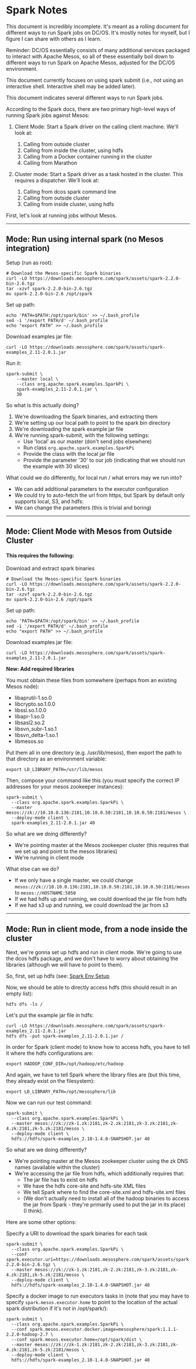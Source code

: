 # Spark Notes
This document is incredibly incomplete.  It's meant as a rolling document for different ways to run Spark jobs on DC/OS.  It's mostly notes for myself, but I figure I can share with others as I learn.

Reminder: DC/OS essentially consists of many additional services packaged to interact with Apache Mesos, so all of these essentially boil down to different ways to run Spark on Apache Mesos, adjusted for the DC/OS environment.

This document currently focuses on using spark submit (i.e., not using an interactive shell.  Interactive shell may be added later).

This document indicates several different ways to run Spark jobs.

According to the Spark docs, there are two primary high-level ways of running Spark jobs against Mesos:

1. Client Mode: Start a Spark driver on the calling client machine.  We'll look at:

    1. Calling from outside cluster
    2. Calling from inside the cluster, using hdfs
    3. Calling from a Docker container running in the cluster
    4. Calling from Marathon

2. Cluster mode: Start a Spark driver as a task hosted in the cluster.  This requires a dispatcher.  We'll look at:

    1. Calling from dcos spark command line
    2. Calling from outside cluster
    3. Calling from inside cluster, using hdfs


First, let's look at running jobs without Mesos.

***

## Mode: Run using internal spark (no Mesos integration)

Setup (run as root):

```
# Download the Mesos-specific Spark binaries
curl -LO https://downloads.mesosphere.com/spark/assets/spark-2.2.0-bin-2.6.tgz
tar -xzvf spark-2.2.0-bin-2.6.tgz
mv spark-2.2.0-bin-2.6 /opt/spark
```

Set up path:
```
echo 'PATH=$PATH:/opt/spark/bin' >> ~/.bash_profile
sed -i '/export PATH/d' ~/.bash_profile 
echo "export PATH" >> ~/.bash_profile
```

Download examples jar file:
```
curl -LO https://downloads.mesosphere.com/spark/assets/spark-examples_2.11-2.0.1.jar
```

Run it:
```
spark-submit \
    --master local \
    --class org.apache.spark.examples.SparkPi \
    spark-examples_2.11-2.0.1.jar \
    30
```

So what is this actually doing?

1. We're downloading the Spark binaries, and extracting them
2. We're setting up our local path to point to the spark bin directory
3. We're downloading the spark example jar file
4. We're running spark-submit, with the following settings:
    * Use 'local' as our master (don't send jobs elsewhere)
    * Run class `org.apache.spark.examples.SparkPi`
    * Provide the class with the local jar file
    * Provide the parameter '30' to our job (indicating that we should run the example with 30 slices)

What could we do differently, for local run / what errors may we run into?

* We can add additional parameters to the executor configuration
* We could try to auto-fetch the url from https, but Spark by default only supports local, S3, and hdfs:
* We can change the parameters (this is trivial and boring)

***

## Mode: Client Mode with Mesos from Outside Cluster
#### This requires the following:

Download and extract spark binaries
```
# Download the Mesos-specific Spark binaries
curl -LO https://downloads.mesosphere.com/spark/assets/spark-2.2.0-bin-2.6.tgz
tar -xzvf spark-2.2.0-bin-2.6.tgz
mv spark-2.2.0-bin-2.6 /opt/spark
```

Set up path:
```
echo 'PATH=$PATH:/opt/spark/bin' >> ~/.bash_profile
sed -i '/export PATH/d' ~/.bash_profile 
echo "export PATH" >> ~/.bash_profile
```

Download examples jar file:
```
curl -LO https://downloads.mesosphere.com/spark/assets/spark-examples_2.11-2.0.1.jar
```

**New: Add required libraries**

You must obtain these files from somewhere (perhaps from an existing Mesos node):

* libaprutil-1.so.0
* libcrypto.so.1.0.0
* libssl.so.1.0.0
* libapr-1.so.0
* libsasl2.so.2
* libsvn_subr-1.so.1
* libsvn_delta-1.so.1
* libmesos.so

Put them all in one directory (e.g. /usr/lib/mesos), then export the path to that directory as an environment variable:

```
export LD_LIBRARY_PATH=/usr/lib/mesos
```

Then, compose your command like this (you must specify the correct IP addresses for your mesos zookeeper instances):

```
spark-submit \
  --class org.apache.spark.examples.SparkPi \
  --master mesos://zk://10.10.0.136:2181,10.10.0.50:2181,10.10.0.50:2181/mesos \
  --deploy-mode client \
  spark-examples_2.11-2.0.1.jar 40
```

So what are we doing differently?
* We're pointing master at the Mesos zookeeper cluster (this requires that we set up and point to the mesos libraries)
* We're running in client mode

What else can we do?
* If we only have a single master, we could change `mesos://zk://10.10.0.136:2181,10.10.0.50:2181,10.10.0.50:2181/mesos` to `mesos://HOSTNAME:5050`
* If we had hdfs up and running, we could download the jar file from hdfs
* If we had s3 up and running, we could download the jar from s3



***

## Mode: Run in client mode, from a node inside the cluster

Next, we're gonna set up hdfs and run in client mode.  We're going to use the dcos hdfs package, and we don't have to worry about obtaining the libraries (although we will have to point to them).

So, first, set up hdfs (see: [Spark Env Setup](env.md)

Now, we should be able to directly access hdfs (this should result in an empty list):

```
hdfs dfs -ls /
```

Let's put the example jar file in hdfs:
```
curl -LO https://downloads.mesosphere.com/spark/assets/spark-examples_2.11-2.0.1.jar
hdfs dfs -put spark-examples_2.11-2.0.1.jar /
```

In order for Spark (client mode) to know how to access hdfs, you have to tell it where the hdfs configurations are:

```
export HADOOP_CONF_DIR=/opt/hadoop/etc/hadoop 
```

And again, we have to tell Spark where the library files are (but this time, they already exist on the filesystem):

```
export LD_LIBRARY_PATH=/opt/mesosphere/lib
```

Now we can run our test command:

```
spark-submit \
  --class org.apache.spark.examples.SparkPi \
  --master mesos://zk://zk-1.zk:2181,zk-2.zk:2181,zk-3.zk:2181,zk-4.zk:2181,zk-5.zk:2181/mesos \
  --deploy-mode client \
  hdfs://hdfs/spark-examples_2.10-1.4.0-SNAPSHOT.jar 40
```

So what are we doing differently?
* We're pointing master at the Mesos zookeeper cluster using the zk DNS names (available within the cluster)
* We're accessing the jar file from hdfs, which additionally requires that:
    * The jar file has to exist on hdfs
    * We have the hdfs core-site and hdfs-site XML files
    * We tell Spark where to find the core-site.xml and hdfs-site.xml files
    * (We don't actually need to install all of the hadoop binaries to access the jar from Spark - they're primarily used to put the jar in its place) (I think).

Here are some other options:

Specify a URI to download the spark binaries for each task
```
spark-submit \
  --class org.apache.spark.examples.SparkPi \
  --conf spark.executor.uri=https://downloads.mesosphere.com/spark/assets/spark-2.2.0-bin-2.6.tgz \
  --master mesos://zk://zk-1.zk:2181,zk-2.zk:2181,zk-3.zk:2181,zk-4.zk:2181,zk-5.zk:2181/mesos \
  --deploy-mode client \
  hdfs://hdfs/spark-examples_2.10-1.4.0-SNAPSHOT.jar 40
```

Specify a docker image to run executors tasks in (note that you may have to specify `spark.mesos.executor.home` to point to the location of the actual spark distribution if it's not in /opt/spark/):
```
spark-submit \
  --class org.apache.spark.examples.SparkPi \
  --conf spark.mesos.executor.docker.image=mesosphere/spark:1.1.1-2.2.0-hadoop-2.7 \
  --conf spark.mesos.executor.home=/opt/spark/dist \
  --master mesos://zk://zk-1.zk:2181,zk-2.zk:2181,zk-3.zk:2181,zk-4.zk:2181,zk-5.zk:2181/mesos \
  --deploy-mode client \
  hdfs://hdfs/spark-examples_2.10-1.4.0-SNAPSHOT.jar 40
```